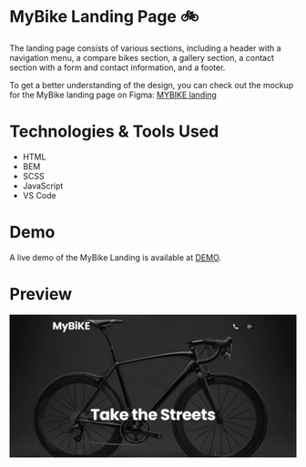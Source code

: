 # MyBike Landing Page 🚲

 The landing page consists of various sections, including a header with a navigation menu, a compare bikes section, a gallery section, a contact section with a form and contact information, and a footer.

To get a better understanding of the design, you can check out the mockup for the MyBike landing page on Figma: [MYBIKE landing](https://www.figma.com/file/NZQAIydtHo5QkINyGLHNcq/BIKE-New-Version?node-id=0%3A1)

# Technologies & Tools Used
- HTML
- BEM
- SCSS
- JavaScript
- VS Code

# Demo
A live demo of the MyBike Landing is available at [DEMO](https://kbekher.github.io/mybike_landing/).

# Preview
<img align="center" alt="MyBike Landing preview" width="1000px" src="https://github.com/kbekher/mybike_landing/blob/master/preview.png" />

